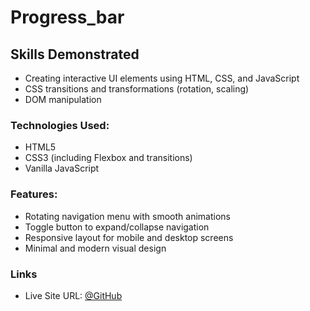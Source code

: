 # Progress_bar

## Skills Demonstrated
- Creating interactive UI elements using HTML, CSS, and JavaScript
- CSS transitions and transformations (rotation, scaling)
- DOM manipulation

### Technologies Used:
- HTML5
- CSS3 (including Flexbox and transitions)
- Vanilla JavaScript

### Features:
- Rotating navigation menu with smooth animations
- Toggle button to expand/collapse navigation
- Responsive layout for mobile and desktop screens
- Minimal and modern visual design

### Links

- Live Site URL: [@GitHub]()
